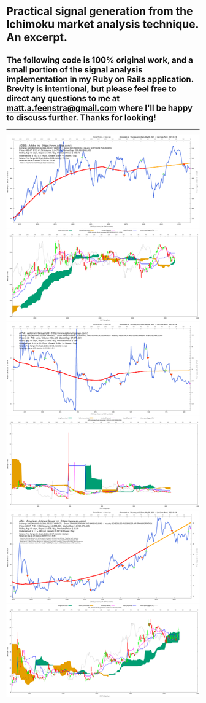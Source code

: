# Practical signal generation from the Ichimoku market analysis technique.  An excerpt.
## The following code is 100% original work, and a small portion of the signal analysis implementation in my Ruby on Rails application.  Brevity is intentional, but please feel free to direct any questions to me at matt.a.feenstra@gmail.com where I'll be happy to discuss further.  Thanks for looking!
---
![](marketmath/app_tmp/adbe.png)
![](marketmath/app_tmp/adbe-ichimoku.png)
![](marketmath/app_tmp/apm.png)
![](marketmath/app_tmp/apm-ichimoku.png)
![](marketmath/app_tmp/aal.png)
![](marketmath/app_tmp/aal-ichimoku.png)
